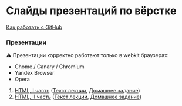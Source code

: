 # Слайды презентаций по вёрстке

[Как работать с GitHub](https://github.com/urfu-2015/guides/blob/master/how-to-pull-request.md)

### Презентации

:warning: Презентации корректно работают только в webkit браузерах:
* Chome / Canary / Chromium
* Yandex Browser
* Opera

1. [HTML, I часть](https://rawgit.com/urfu-2015/verstka-slides/master/01-html-1/index.html#/) ([Текст лекции](https://github.com/urfu-2015/verstka-lectures/blob/master/html/part-1.md), [Домашнее задание](https://github.com/urfu-2015/verstka-tasks-1))
1. [HTML, II часть](https://rawgit.com/urfu-2015/verstka-slides/master/02-html-2/index.html) ([Текст лекции](https://github.com/urfu-2015/verstka-lectures/blob/master/html/part-2.md), [Домашнее задание](https://github.com/urfu-2015/verstka-tasks-2))

